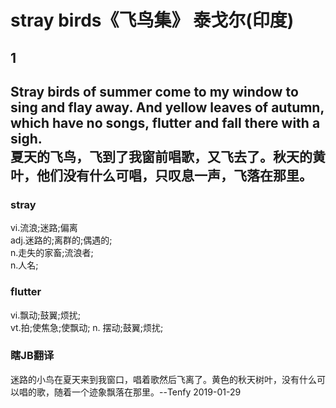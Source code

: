 # stray birds《飞鸟集》 泰戈尔(印度)

## 1  

Stray birds of summer come to my window to sing and flay away. And yellow leaves of autumn, which have no songs, flutter and fall there with a sigh.  
夏天的飞鸟，飞到了我窗前唱歌，又飞去了。秋天的黄叶，他们没有什么可唱，只叹息一声，飞落在那里。  
---
### stray  
vi.流浪;迷路;偏离  
adj.迷路的;离群的;偶遇的;  
n.走失的家畜;流浪者;  
n.人名;  
### flutter  
vi.飘动;鼓翼;烦扰;  
vt.拍;使焦急;使飘动; 
n. 摆动;鼓翼;烦扰;

### 瞎JB翻译
迷路的小鸟在夏天来到我窗口，唱着歌然后飞离了。黄色的秋天树叶，没有什么可以唱的歌，随着一个迹象飘落在那里。--Tenfy 2019-01-29
